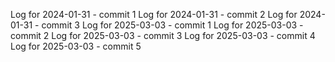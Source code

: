 Log for 2024-01-31 - commit 1
Log for 2024-01-31 - commit 2
Log for 2024-01-31 - commit 3
Log for 2025-03-03 - commit 1
Log for 2025-03-03 - commit 2
Log for 2025-03-03 - commit 3
Log for 2025-03-03 - commit 4
Log for 2025-03-03 - commit 5
